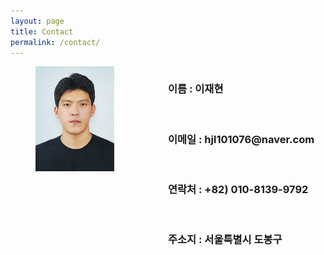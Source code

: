 ```yaml
---
layout: page
title: Contact
permalink: /contact/
---
```


<div style="width: 50%; height: 50%; float:left;">
<img src="/assets/img/posts/myface.jpg"  width="50%" height="50%" style="margin-left: 40px; "/>
       
</div>

<div style="width: 50%; height: 50%;  float:left">
<h3>이름 : 이재현</h3>
<br>
<h3>이메일 : hjl101076@naver.com</h3> 
<br>
<h3>연락처 : +82) 010-8139-9792</h3>
<br>
<h3>주소지 : 서울특별시 도봉구</h3> 
          
</div>
